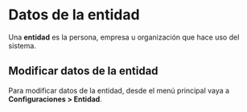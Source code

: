 # Datos de la entidad

Una **entidad** es la persona, empresa u organización que hace uso del sistema.

## Modificar datos de la entidad

Para modificar datos de la entidad, desde el menú principal vaya a **Configuraciones > Entidad**.
